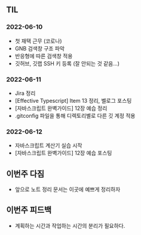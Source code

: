 ## TIL
### 2022-06-10
- 첫 재택 근무 (코로나)
- GNB 검색창 구조 파악
- 반응형에 따른 검색창 적용
- 깃허브, 깃랩 SSH 키 등록 (잘 안되는 것 같음...)

### 2022-06-11
- Jira 정리
- [Effective Typescript] Item 13 정리, 벨로그 포스팅
- [자바스크립트 완벽가이드] 12장 예습 정리
- .gitconfig 파일을 통해 디렉토리별로 다른 깃 계정 적용 

### 2022-06-12
- 자바스크립트 계산기 실습 시작
- [자바스크립트 완벽가이드] 12장 예습 포스팅


## 이번주 다짐
- 앞으로 노트 정리 문서는 이곳에 예쁘게 정리하자

## 이번주 피드백
- 계획하는 시간과 작업하는 시간의 분리가 필요하다.